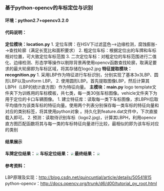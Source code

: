 ### 基于python-opencv的车标定位与识别  
#### 环境：python2.7+opencv3.2.0
#### 代码说明：
**定位模块：location.py**
     1. 定位车牌：在HSV下过滤蓝色-->边缘检测，腐蚀膨胀-->查找轮廓（满足长宽比和面积要求）
     2. 粗定位车标：根据定位出的车牌和车标相对位置，可大致定位车标范围 
     3. 二次定位车标：对粗定位的车标范围进行二值化、边缘检测、形态学等操作以剔除背景再使用opencv函数查找轮廓，取满足要求的最大轮廓即为车标区域，将其存储在logo2.jpg
**特征提取模块：recognition.py**
     1. 采用LBP作为特征进行车标识别，分别实现了基本3x3LBP、圆形LBP以及uniform LBP。
     2. 使用圆形LBP。首先提取图像LBP，然后计算其LBPH（LBP的统计直方图）作为特征向量。
**主模块：main.py**
     logo template文件夹下为训练用的车标模板，共七类，每一类30张车标图像。vehicle文件夹下为用于定位的卡口车辆图像。
     1. 建立特征库：读取每一类下车标图像，求LBPH后取平均值作为该类车标的特征向量。使用两个列表分别保存每一类车标的特征向量和对应的类别标签，将其使用python对象 。持久化到feature.dat文件中，下次直接载入即可。
     2. 预测：读取待识别车标（logo2.jpg)，计算其LBPH，利用opencv直方图匹配函数将其与每一类的车标特征向量进行比较，最相似的即为该车标对应的类别

#### 结果展示
**车牌定位结果：**
<img src="http://ou5lyiz64.bkt.clouddn.com/Github/Vehicle-Logo-Recognition/1loc3.jpg" style="zoom:50%"/>
**车标定位结果：**
<img src="http://ou5lyiz64.bkt.clouddn.com/Github/Vehicle-Logo-Recognition/3loc1.jpg" style="zoom:50%" />
**最终结果：**
<img src="http://ou5lyiz64.bkt.clouddn.com/Github/Vehicle-Logo-Recognition/4result.jpg" style="zoom:50%"/>



#### 参考资料：
 LBP原理及实现：http://blog.csdn.net/quincuntial/article/details/50541815
 python-opencv：http://docs.opencv.org/trunk/d6/d00/tutorial_py_root.html <br>
